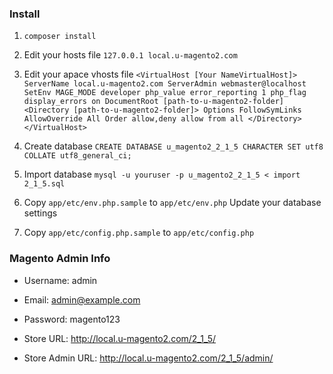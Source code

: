 ### Install

1. `composer install`

1. Edit your hosts file
`127.0.0.1 local.u-magento2.com`

1. Edit your apace vhosts file
`<VirtualHost [Your NameVirtualHost]>
        ServerName local.u-magento2.com
        ServerAdmin webmaster@localhost
        SetEnv MAGE_MODE developer
        php_value error_reporting 1
        php_flag display_errors on
        DocumentRoot [path-to-u-magento2-folder]
        <Directory [path-to-u-magento2-folder]>
                Options FollowSymLinks
                AllowOverride All
                Order allow,deny
                allow from all
        </Directory>
</VirtualHost>`

1. Create database
`CREATE DATABASE u_magento2_2_1_5 CHARACTER SET utf8 COLLATE utf8_general_ci;` 

1. Import database
`mysql -u youruser -p u_magento2_2_1_5 < import 2_1_5.sql`

1. Copy `app/etc/env.php.sample` to `app/etc/env.php`
Update your database settings

1. Copy `app/etc/config.php.sample` to `app/etc/config.php`


### Magento Admin Info
- Username: admin
- Email: admin@example.com
- Password: magento123

- Store URL: http://local.u-magento2.com/2_1_5/
- Store Admin URL: http://local.u-magento2.com/2_1_5/admin/

